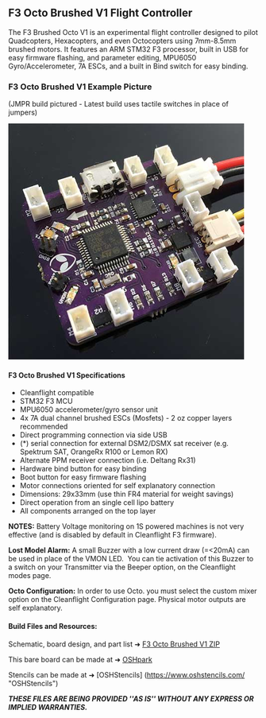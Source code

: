 ## F3 Octo Brushed V1 Flight Controller

The F3 Brushed Octo V1 is an experimental flight controller designed to pilot Quadcopters, Hexacopters, and even Octocopters using 7mm-8.5mm brushed motors. It features an ARM STM32 F3 processor,  built in USB for easy firmware flashing, and parameter editing,  MPU6050 Gyro/Accelerometer, 7A ESCs, and a built in Bind switch for easy binding.
### F3 Octo Brushed V1 Example Picture
(JMPR build pictured - Latest build uses tactile switches in place of jumpers)

![F3 Octo Brushed V1](/docs/assets/images/F3-Octo-Side-USB.jpg "F3 Octo Brushed V1")

#### F3 Octo Brushed V1 Specifications

* Cleanflight compatible
* STM32 F3 MCU
* MPU6050 accelerometer/gyro sensor unit
* 4x 7A dual channel brushed ESCs (Mosfets) - 2 oz copper layers recommended
* Direct programming connection via side USB
* (*) serial connection for external DSM2/DSMX sat receiver (e.g. Spektrum SAT, OrangeRx R100 or Lemon RX)
* Alternate PPM receiver connection (i.e. Deltang Rx31)
* Hardware bind button for easy binding
* Boot button for easy firmware flashing
* Motor connections oriented for self explanatory connection
* Dimensions: 29x33mm (use thin FR4 material for weight savings)
* Direct operation from an single cell lipo battery
* All components arranged on the top layer

**NOTES:** Battery Voltage monitoring on 1S powered machines is not very effective (and is disabled by default in Cleanflight F3 firmware).

**Lost Model Alarm:** A small Buzzer with a low current draw (=<20mA) can be used in place of the VMON LED.  You can tie activation of this Buzzer to a switch on your Transmitter via the Beeper option, on the Cleanflight modes page.

**Octo Configuration:** In order to use Octo. you must select the custom mixer option on the Cleanflight Configuration page. Physical motor outputs are self explanatory.

#### Build Files and Resources:

Schematic, board design, and part list ➜ [F3 Octo Brushed V1 ZIP](F3-Octo-Brushed-SIDE-USB.zip?raw=true "F3 Octo Brushed V1 ZIP") 

This bare board can be made at ➜ [OSHpark](https://oshpark.com/shared_projects/XBq9epDI "OSHPark F3 Octo V1 Brushed")

Stencils can be made at ➜ [OSHStencils] (https://www.oshstencils.com/ "OSHStencils")

_**THESE FILES ARE BEING PROVIDED ''AS IS'' WITHOUT ANY EXPRESS OR IMPLIED WARRANTIES.**_